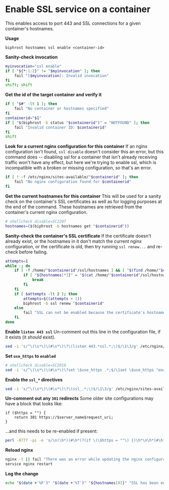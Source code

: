 # Enable SSL service on a container

This enables access to port 443 and SSL connections for a given container's hostnames.

**Usage**
```
biphrost hostnames ssl enable <container-id>
```

**Sanity-check invocation**
```bash
myinvocation="ssl enable"
if [ "${*:1:2}" != "$myinvocation" ]; then
    fail "[$myinvocation]: Invalid invocation"
fi
shift; shift
```

**Get the id of the target container and verify it**
```bash
if [ "$#" -lt 1 ]; then
    fail "No container or hostnames specified"
fi
containerid="$1"
if [ "$(biphrost -b status "$containerid")" = "NOTFOUND" ]; then
    fail "Invalid container ID: $containerid"
fi
shift
```

**Look for a current nginx configuration for this container**
If an nginx configuration isn't found, `ssl disable` doesn't consider this an error, but this command does -- disabling ssl for a container that isn't already receiving traffic won't have any effect, but here we're trying to enable ssl, which is incompatible with a broken or missing configuration, so that's an error.
```bash
if [ ! -f /etc/nginx/sites-available/"$containerid" ]; then
    fail "No nginx configuration found for $containerid"
fi
```

**Get the current hostnames for this container**
This will be used for a sanity check on the container's SSL certificates as well as for logging purposes at the end of the command. These hostnames are retrieved from the container's current nginx configuration.
```bash
# shellcheck disable=SC2207
hostnames=($(biphrost -b hostnames get "$containerid"))
```

**Sanity-check the container's SSL certificate**
If the certificate doesn't already exist, or the hostnames in it don't match the current nginx configuration, or the certificate is old, then try running `ssl renew...` and re-check before failing.
```bash
attempts=1
while :; do
    if [ -f /home/"$containerid"/ssl/hostnames ] && [ "$(find /home/"$containerid"/ssl/hostnames -type f -newermt "30 days ago" 2>&1)" = "/home/$containerid/ssl/hostnames" ]; then
        if [ "${hostnames[*]}" = "$(cat /home/"$containerid"/ssl/hostnames)" ]; then
            break
        fi
    fi
    if [ $attempts -lt 2 ]; then
        attempts=$((attempts + 1))
        biphrost -b ssl renew "$containerid"
    else
        fail "SSL can not be enabled because the certificate's hostnames don't match the container's configuration"
    fi
done
```

**Enable `listen 443 ssl`**
Un-comment out this line in the configuration file, if it exists (it *should* exist).
```bash
sed -i 's/^\(\s*\)\(#\s*\)\?\(listen 443.*ssl.*;\)$/\1\3/g' /etc/nginx/sites-available/"$containerid"
```

**Set `use_https` to `enabled`**
```bash
# shellcheck disable=SC2016
sed -i 's/^\(\s*\)\(#\s*\)\?set \$use_https .*;$/\1set \$use_https "enabled";/g' /etc/nginx/sites-available/"$containerid"
```

**Enable the `ssl_*` directives**
```bash
sed -i 's/^\(\s*\)\(#\s*\)\?\(ssl_.*;\)$/\1\3/g' /etc/nginx/sites-available/"$containerid"
```

**Un-comment out any `301` redirects**
Some older site configurations may have a block that looks like:
```
if ($https = "") {
    return 301 https://$server_name$request_uri;
}
```
...and this needs to be re-enabled if present:
```bash
perl -0777 -pi -e 's/\n(\h*)(#\h*)?(if \(\$https = ""\) {)\h*\n\h*(#\h*)?(return 301 https:\/\/\$server_name\$request_uri;)\h*\n\h*(#\h*)?(})\h*/\n\1\3\n\1    \5\n\1\7/' /etc/nginx/sites-available/"$containerid"
```

**Reload nginx**
```bash
nginx -t || fail "There was an error while updating the nginx configuration for $containerid"
service nginx restart
```

**Log the change**
```bash
echo "$(date +'%F')" "$(date +'%T')" "${hostnames[0]}" "SSL has been enabled for $containerid: ${hostnames[*]}"
```

